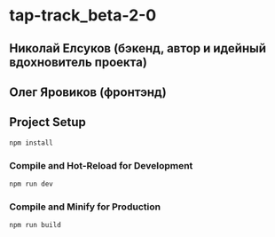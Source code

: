 # tap-track_beta-2-0



## Николай Елсуков (бэкенд, автор и идейный вдохновитель проекта)
## Олег Яровиков (фронтэнд)

## Project Setup

```sh
npm install
```

### Compile and Hot-Reload for Development

```sh
npm run dev
```

### Compile and Minify for Production

```sh
npm run build
```
